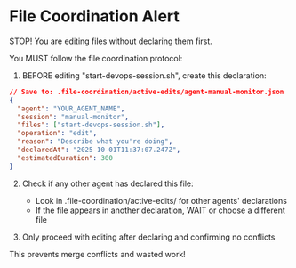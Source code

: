 # File Coordination Alert


STOP! You are editing files without declaring them first.

You MUST follow the file coordination protocol:

1. BEFORE editing "start-devops-session.sh", create this declaration:

```json
// Save to: .file-coordination/active-edits/agent-manual-monitor.json
{
  "agent": "YOUR_AGENT_NAME",
  "session": "manual-monitor",
  "files": ["start-devops-session.sh"],
  "operation": "edit",
  "reason": "Describe what you're doing",
  "declaredAt": "2025-10-01T11:37:07.247Z",
  "estimatedDuration": 300
}
```

2. Check if any other agent has declared this file:
   - Look in .file-coordination/active-edits/ for other agents' declarations
   - If the file appears in another declaration, WAIT or choose a different file

3. Only proceed with editing after declaring and confirming no conflicts

This prevents merge conflicts and wasted work!